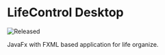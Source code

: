 # LifeControl Desktop

![Released](https://img.shields.io/badge/status-development-yellow.svg)

JavaFx with FXML based application for life organize.
